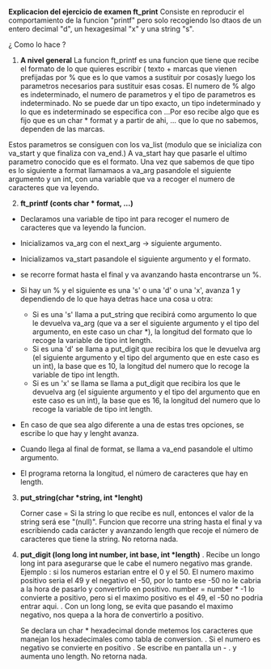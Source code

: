 
**Explicacion del ejercicio de examen ft_print**
Consiste en reproducir el comportamiento de la funcion "printf" pero solo recogiendo lso dtaos de un entero decimal "d", un hexagesimal "x" y una string "s".

¿ Como lo hace ?


1. __A nivel general__
La funcion ft_printf es una funcion que tiene que recibe el formato de lo que quieres escribir ( texto + marcas que vienen prefijadas por % que es lo que vamos a sustituir por cosas)y luego los parametros necesarios para sustituir esas cosas.
El numero de % algo es indeterminado, el numero de parametros y el tipo de parametros es indeterminado.
No se puede dar un tipo exacto, un tipo indeterminado y lo que es indeterminado se especifica con ...Por eso recibe algo que es fijo que es un char * format y a partir de ahi, ... que lo que no sabemos, dependen de las marcas.

Estos parametros se consiguen con los va_list (modulo que se inicializa con va_start y que finaliza con va_end.)
A va_start hay que pasarle el ultimo parametro conocido que es el formato. 
Una vez que sabemos de que tipo es lo siguiente a format llamamaos a va_arg pasandole el siguiente argumento y un int, con una variable que va a recoger el numero de caracteres que va leyendo. 

2. __ft_printf (conts char * format, ...)__

* Declaramos una variable de tipo int para recoger el numero de caracteres que va leyendo la funcion.
* Inicializamos va_arg con el next_arg -> siguiente argumento.
* Inicializamos va_start pasandole el siguiente argumento y el formato.
* se recorre format hasta el final y va avanzando hasta encontrarse un %.
* Si hay un % y el siguiente es una 's' o una 'd' o una 'x', avanza 1 y dependiendo de lo que haya detras hace una cosa u otra:
  - Si es una 's' llama a put_string que recibirá como argumento lo que le devuelva va_arg (que va a ser el siguiente argumento y el tipo del argumento, en este caso un char *), la longitud del formato que lo recoge la variable de tipo int length.
  - Si es una 'd' se llama a put_digit que recibira los que le devuelva arg (el siguiente argumento y el tipo del argumento que en este caso es un int), la base que es 10, la longitud del numero que lo recoge la variable de tipo int length.
  - Si es un 'x' se llama se llama a put_digit que recibira los que le devuelva arg (el siguiente argumento y el tipo del argumento que en este caso es un int), la base que es 16, la longitud del numero que lo recoge la variable de tipo int length.

* En caso de que sea algo diferente a una de estas tres opciones, se escribe lo que hay y lenght avanza.
* Cuando llega al final de format, se llama a va_end pasandole el ultimo argumento.
* El programa retorna la longitud, el número de caracteres que hay en length.
3. __put_string(char *string, int *lenght)__

   Corner case = Si la string lo que recibe es null, entonces el valor de la string será ese "(null)".
   Funcion que recorre una string hasta el final y va escribiendo cada carácter y avanzando length que recoje el número de caracteres que tiene la string.
   No retorna nada.
4. __put_digit (long long int number, int base, int *length)__
   . Recibe un longo long int para asegurarse que le cabe el numero negativo mas grande. 
   	 Ejemplo : 
     si los numeros estarian entre el 0 y el 50. El numero maximo positivo seria el 49 y el negativo el -50, por lo tanto ese -50 no le cabria a la hora de pasarlo y convertirlo en positivo.
    number = number * -1 lo convierte a positivo, pero si el maximo positivo es el 49, el -50 no podria entrar aqui.
   . Con un long long,  se evita que pasando el maximo negativo, nos quepa a la hora de   convertirlo a positivo.

      Se declara un char * hexadecimal donde metemos los caracteres que manejan los hexadecimales como tabla de conversion. 
	  . Si el numero es negativo se convierte en positivo
	  . Se escribe en pantalla un -
	  . y aumenta uno length.
	  No retorna nada.
	  
   